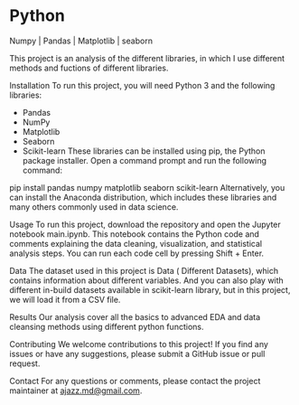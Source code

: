 # Python
Numpy | Pandas | Matplotlib | seaborn 


This project is an analysis of the different libraries, in which I use different methods and fuctions of different libraries.

Installation To run this project, you will need Python 3 and the following libraries:

- Pandas
- NumPy
- Matplotlib
- Seaborn
- Scikit-learn
These libraries can be installed using pip, the Python package installer. Open a command prompt and run the following command:

pip install pandas numpy matplotlib seaborn scikit-learn
Alternatively, you can install the Anaconda distribution, which includes these libraries and many others commonly used in data science.

Usage
To run this project, download the repository and open the Jupyter notebook main.ipynb. This notebook contains the Python code and comments explaining the data cleaning, visualization, and statistical analysis steps. You can run each code cell by pressing Shift + Enter.

Data
The dataset used in this project is Data ( Different Datasets), which contains information about different variables. And you can also play with different in-build datasets available in scikit-learn library, but in this project, we will load it from a CSV file.

Results
Our analysis cover all the basics to advanced EDA and data cleansing methods using different python functions.

Contributing
We welcome contributions to this project! If you find any issues or have any suggestions, please submit a GitHub issue or pull request.

Contact
For any questions or comments, please contact the project maintainer at ajazz.md@gmail.com.
